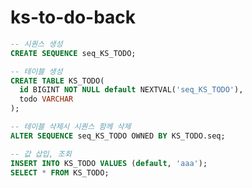 # ks-to-do-back

```sql
-- 시퀀스 생성
CREATE SEQUENCE seq_KS_TODO;
```

```sql
-- 테이블 생성
CREATE TABLE KS_TODO(
  id BIGINT NOT NULL default NEXTVAL('seq_KS_TODO'),
  todo VARCHAR
);
```

```sql
-- 테이블 삭제시 시퀀스 함께 삭제
ALTER SEQUENCE seq_KS_TODO OWNED BY KS_TODO.seq;
```

```sql
-- 값 삽입, 조회
INSERT INTO KS_TODO VALUES (default, 'aaa');
SELECT * FROM KS_TODO;
```